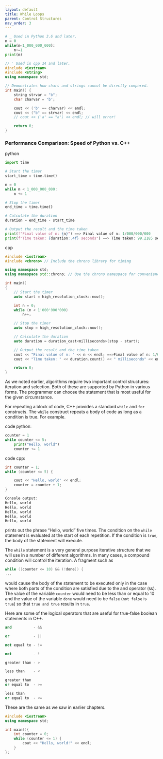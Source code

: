 ```yaml
---
layout: default
title: While Loops
parent: Control Structures
nav_order: 3
---
```


```python
# _ Used in Python 3.6 and later.
n = 0
while(n<1_000_000_000):
    n+=1
print(n)
```

```cpp
// ' Used in cpp 14 and later.
#include <iostream>
#include <string>
using namespace std;

// Demonstrates how chars and strings cannot be directly compared.
int main() {
    string strvar = "b";
    char charvar = 'b';

    cout << ('b' == charvar) << endl;
    cout << ("b" == strvar) << endl;
    // cout << ('a' == "a") << endl; // will error!

    return 0;
}
```


### Performance Comparison: Speed of Python vs. C++

python
```python
import time

# Start the timer
start_time = time.time()

n = 0
while n < 1_000_000_000:
    n += 1

# Stop the timer
end_time = time.time()

# Calculate the duration
duration = end_time - start_time

# Output the result and the time taken
print(f"Final value of n: {n}") ==> Final value of n: 1/000/000/000
print(f"Time taken: {duration:.4f} seconds") ==> Time taken: 99.2185 seconds
```

cpp
```cpp
#include <iostream>
#include <chrono> // Include the chrono library for timing

using namespace std;
using namespace std::chrono; // Use the chrono namespace for convenience

int main()
{
    // Start the timer
    auto start = high_resolution_clock::now();

    int n = 0;
    while (n < 1'000'000'000)
        n++;

    // Stop the timer
    auto stop = high_resolution_clock::now();

    // Calculate the duration
    auto duration = duration_cast<milliseconds>(stop - start);

    // Output the result and the time taken
    cout << "Final value of n: " << n << endl; ==>Final value of n: 1/000/000/000
    cout << "Time taken: " << duration.count() << " milliseconds" << endl; ==>Time taken: 2334 milliseconds

    return 0;
}
```

As we noted earlier, algorithms require two important control structures: iteration and selection. Both of these are supported by Python in various forms. The programmer can choose the statement that is most useful for the given circumstance.

For repeating a block of code, C++ provides a standard `while` and `for` constructs. The `while` construct repeats a body of code as long as a condition is true. For example.

code python:
```python
counter = 1
while counter <= 5: 
    print("Hello, world")
    counter += 1  

```
code cpp:
```cpp
int counter = 1;
while (counter <= 5) {        

    cout << "Hello, world" << endl;
    counter = counter + 1;
}

Console output:
Hello, world
Hello, world
Hello, world
Hello, world
Hello, world
```
prints out the phrase “Hello, world” five times. The condition on the `while` statement is evaluated at the start of each repetition. If the condition is `true`, the body of the statement will execute.

The `while` statement is a very general purpose iterative structure that we will use in a number of different algorithms. In many cases, a compound condition will control the iteration. A fragment such as
```cpp
while ((counter <= 10) && (!done)) {
...
```
would cause the body of the statement to be executed only in the case where both parts of the condition are satisfied due to the and operator (`&&`). The value of the variable `counter` would need to be less than or equal to 10 and the value of the variable `done` would need to be `false` (`not false` is `true`) so that `true and true` results in `true`.

Here are some of the logical operators that are useful for true-false boolean statements in C++.
```cpp
and          - &&

or           - ||

not equal to - !=

not          - !

greater than - >

less than    - <

greater than
or equal to  - >=

less than
or equal to  - <=
```
These are the same as we saw in earlier chapters.
```cpp
#include <iostream>
using namespace std;

int main(){
    int counter = 0;
    while (counter <= 1) {
        cout << "Hello, world!" << endl;
    }
};
```